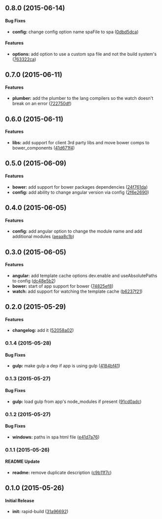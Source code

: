 ## 0.8.0 (2015-06-14)


#### Bug Fixes

* **config:** change config option name spaFile to spa ([0dbd5dca](https://github.com/jyounce/rapid-build/commit/0dbd5dca))


#### Features

* **options:** add option to use a custom spa file and not the build system's ([763322ca](https://github.com/jyounce/rapid-build/commit/763322ca))


## 0.7.0 (2015-06-11)


#### Features

* **plumber:** add the plumber to the lang compilers so the watch doesn't break on an error ([722750df](https://github.com/jyounce/rapid-build/commit/722750df))


## 0.6.0 (2015-06-11)


#### Features

* **libs:** add support for client 3rd party libs and move bower comps to bower_components ([41d671f4](https://github.com/jyounce/rapid-build/commit/41d671f4))


## 0.5.0 (2015-06-09)


#### Features

* **bower:** add support for bower packages dependencies ([24f761da](https://github.com/jyounce/rapid-build/commit/24f761da))
* **config:** add ability to change angular version via config ([2f6e2690](https://github.com/jyounce/rapid-build/commit/2f6e2690))


## 0.4.0 (2015-06-05)


#### Features

* **config:** add angular option to change the module name and add additional modules ([aeaa8c1b](https://github.com/jyounce/rapid-build/commit/aeaa8c1b))


## 0.3.0 (2015-06-05)


#### Features

* **angular:** add template cache options dev.enable and useAbsolutePaths to config ([dc48e5b2](https://github.com/jyounce/rapid-build/commit/dc48e5b2))
* **bower:** start of app support for bower ([74825ef8](https://github.com/jyounce/rapid-build/commit/74825ef8))
* **watch:** add support for watching the template cache ([b6237f21](https://github.com/jyounce/rapid-build/commit/b6237f21))


## 0.2.0 (2015-05-29)


#### Features

* **changelog:** add it ([52058a02](https://github.com/jyounce/rapid-build/commit/52058a02))


### 0.1.4 (2015-05-28)


#### Bug Fixes

* **gulp:** make gulp a dep if app is using gulp ([4184bf41](https://github.com/jyounce/rapid-build/commit/4184bf41))


### 0.1.3 (2015-05-27)


#### Bug Fixes

* **gulp:** load gulp from app's node_modules if present ([91cd0adc](https://github.com/jyounce/rapid-build/commit/91cd0adc))


### 0.1.2 (2015-05-27)


#### Bug Fixes

* **windows:** paths in spa html file ([e41d7a76](https://github.com/jyounce/rapid-build/commit/e41d7a76))


### 0.1.1 (2015-05-26)


#### README Update

* **readme:** remove duplicate description ([c9b11f7c](https://github.com/jyounce/rapid-build/commit/c9b11f7c))


## 0.1.0 (2015-05-26)


#### Initial Release

* **init:** rapid-build ([31a96692](https://github.com/jyounce/rapid-build/commit/31a96692))

